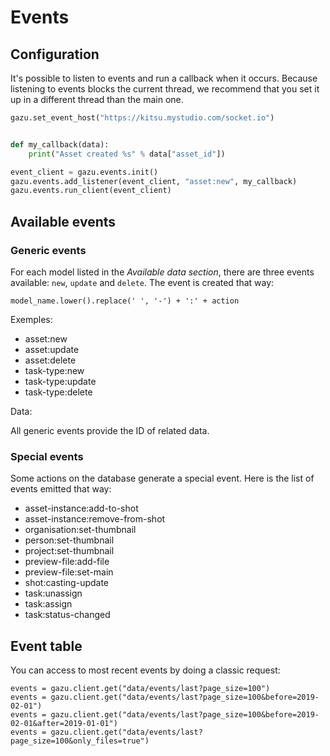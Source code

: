 # Events

## Configuration

It's possible to listen to events and run a callback when it occurs. Because listening to events blocks the current thread, we recommend that you
set it up in a different thread than the main one.

```python
gazu.set_event_host("https://kitsu.mystudio.com/socket.io")


def my_callback(data):
    print("Asset created %s" % data["asset_id"])

event_client = gazu.events.init()
gazu.events.add_listener(event_client, "asset:new", my_callback)
gazu.events.run_client(event_client)
```

## Available events

### Generic events

For each model listed in the *Available data section*, there are three events 
available: `new`, `update` and `delete`. The event is created that way: 

```
model_name.lower().replace(' ', '-') + ':' + action
```

Exemples:

* asset:new
* asset:update
* asset:delete
* task-type:new
* task-type:update
* task-type:delete

Data: 

All generic events provide the ID of related data.


### Special events

Some actions on the database generate a special event. Here is the list of
events emitted that way:

* asset-instance:add-to-shot
* asset-instance:remove-from-shot
* organisation:set-thumbnail
* person:set-thumbnail
* project:set-thumbnail
* preview-file:add-file
* preview-file:set-main
* shot:casting-update
* task:unassign
* task:assign
* task:status-changed

## Event table

You can access to most recent events by doing a classic request: 

```
events = gazu.client.get("data/events/last?page_size=100")
events = gazu.client.get("data/events/last?page_size=100&before=2019-02-01")
events = gazu.client.get("data/events/last?page_size=100&before=2019-02-01&after=2019-01-01")
events = gazu.client.get("data/events/last?page_size=100&only_files=true")
```
